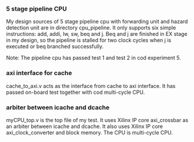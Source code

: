 ### 5 stage pipeline CPU
My design sources of 5 stage pipeline cpu with forwarding unit and hazard detection unit are in directory cpu_pipeline. It only supports six simple instructions: add, addi, lw, sw, beq and j. Beq and j are finished in EX stage in my design, so the pipeline is stalled for two clock cycles when j is executed or beq branched successfully.

Note: The pipeline cpu has passed test 1 and test 2 in cod experiment 5.

### axi interface for cache
cache_to_axi.v acts as the interface from cache to axi interface. It has passed on-board test together with cod multi-cycle CPU.

### arbiter between icache and dcache
myCPU_top.v is the top file of my test. It uses Xilinx IP core axi_crossbar as an arbiter between icache and dcache. It also uses Xilinx IP core axi_clock_converter and block memory. The CPU is multi-cycle CPU.
